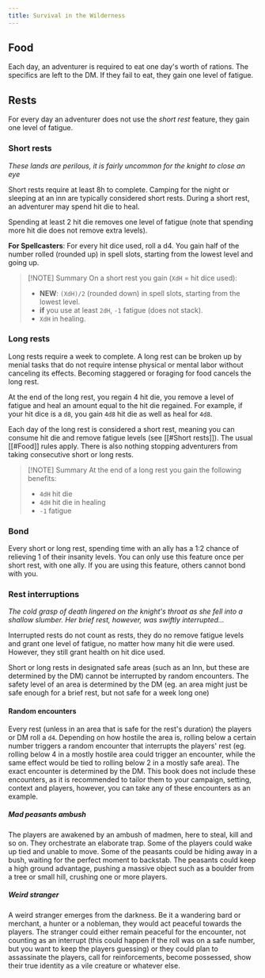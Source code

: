 ```yaml
---
title: Survival in the Wilderness
---
```


## Food

Each day, an adventurer is required to eat one day's worth
of rations. The specifics are left to the DM. If they fail
to eat, they gain one level of fatigue.

## Rests

For every day an adventurer does not use the *short rest*
feature, they gain one level of fatigue.

### Short rests

*These lands are perilous, it is fairly uncommon for the knight to close an eye*

Short rests require at least 8h to complete. Camping for the
night or sleeping at an inn are typically considered short
rests. During a short rest, an adventurer may spend hit die
to heal.  

Spending at least 2 hit die removes one level of
fatigue (note that spending more hit die does not remove
extra levels).

**For Spellcasters**: For every hit dice used, roll a d4. You gain half of the
number rolled (rounded up) in spell slots, starting from the lowest level and
going up.

> [!NOTE] Summary
> On a short rest you gain (`XdH` = hit dice used):
> - **NEW**: `(XdH)/2` (rounded down) in spell slots, starting from the lowest level.
> - **if** you use at least `2dH`,  `-1` fatigue  (does not stack).
> - `XdH` in healing.


### Long rests

Long rests require a week to complete. A long rest can be
broken up by menial tasks that do not require intense
physical or mental labor without canceling its effects.
Becoming staggered or foraging for food cancels the long
rest. 

At the end of the long rest, you regain 4 hit die, you
remove a level of fatigue and heal an amount equal to the
hit die regained. For example, if your hit dice is a `d8`, you
gain `4d8` hit die as well as heal for `4d8`.

Each day of the long rest is considered a short rest,
meaning you can consume hit die and remove fatigue levels
(see [[#Short rests]]). The usual [[#Food]] rules apply.
There is also nothing stopping adventurers from taking
consecutive short or long rests.

> [!NOTE] Summary
> At the end of a long rest you gain the following benefits:
> - `4dH` hit die
> - `4dH` hit die in healing
> - `-1` fatigue

### Bond

Every short or long rest, spending time with an ally has a 1:2 chance of
relieving 1 of their insanity levels. You can only use this feature once per
short rest, with one ally. If you are using this feature, others cannot bond
with you.

### Rest interruptions 

*The cold grasp of death lingered on the knight's throat as
she fell into a shallow slumber. Her brief rest, however,
was swiftly interrupted...*

Interrupted rests do not count as rests, they do no remove
fatigue levels and grant one level of fatigue, no matter how
many hit die were used. However, they still grant health on
hit dice used.

Short or long rests in designated safe areas (such as an
Inn, but these are determined by the DM) cannot be
interrupted by random encounters. The safety level of an
area is determined by the DM (eg. an area might just be safe
enough for a brief rest, but not safe for a week long one)

#### Random encounters

Every rest (unless in an area that is safe for the rest's
duration) the players or DM roll a  `d4`. Depending on how
hostile the area is, rolling below a certain number triggers
a random encounter that interrupts the players' rest (eg.
rolling below 4 in a mostly hostile area could trigger an
encounter, while the same effect would be tied to rolling
below 2 in a mostly safe area). The exact encounter is
determined by the DM. This book does not include these
encounters, as it is recommended to tailor them to your
campaign, setting, context and players, however, you can
take any of these encounters as an example.

##### Mad peasants ambush

The players are awakened by an ambush of madmen, here to
steal, kill and so on. They orchestrate an elaborate trap.
Some of the players could wake up tied and unable to move.
Some of the peasants could be hiding away in a bush, waiting
for the perfect moment to backstab. The peasants could keep
a high ground advantage, pushing a massive object such as a
boulder from a tree or small hill, crushing one or more
players.

##### Weird stranger 

A weird stranger emerges from the darkness. Be it a
wandering bard or merchant, a hunter or a nobleman, they
would act peaceful towards the players. The stranger could
either remain peaceful for the encounter, not counting as an
interrupt (this could happen if the roll was on a safe
number, but you want to keep the players guessing) or they
could plan to assassinate the players, call for
reinforcements, become possessed, show their true identity
as a vile creature or whatever else.
